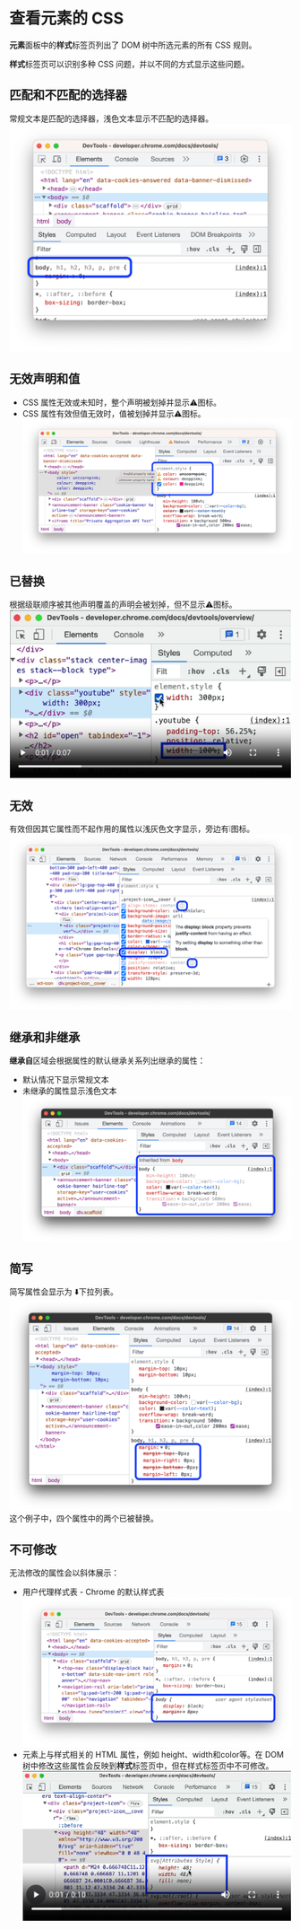 # 查看元素的 CSS

**元素**面板中的**样式**标签页列出了 DOM 树中所选元素的所有 CSS 规则。

**样式**标签页可以识别多种 CSS 问题，并以不同的方式显示这些问题。

## 匹配和不匹配的选择器

常规文本是匹配的选择器，浅色文本显示不匹配的选择器。
![](匹配和不匹配的选择器.png)

## 无效声明和值

* CSS 属性无效或未知时，整个声明被划掉并显示⚠️图标。
* CSS 属性有效但值无效时，值被划掉并显示⚠️图标。
![](无效声明和值.png)

## 已替换

根据级联顺序被其他声明覆盖的声明会被划掉，但不显示⚠️图标。
![](已替换.png)

## 无效

有效但因其它属性而不起作用的属性以浅灰色文字显示，旁边有❕图标。
![](无效.png)

## 继承和非继承

**继承自**区域会根据属性的默认继承关系列出继承的属性：

* 默认情况下显示常规文本
* 未继承的属性显示浅色文本
![](继承与非继承.png)

## 简写

简写属性会显示为 ⬇️下拉列表。
![](简写.png)
这个例子中，四个属性中的两个已被替换。

## 不可修改

无法修改的属性会以斜体展示：

* 用户代理样式表 - Chrome 的默认样式表
  ![](用户代理样式表.png)
* 元素上与样式相关的 HTML 属性，例如 height、width和color等。在 DOM 树中修改这些属性会反映到**样式**标签页中，但在样式标签页中不可修改。
    ![](元素设置样式属性.png)
